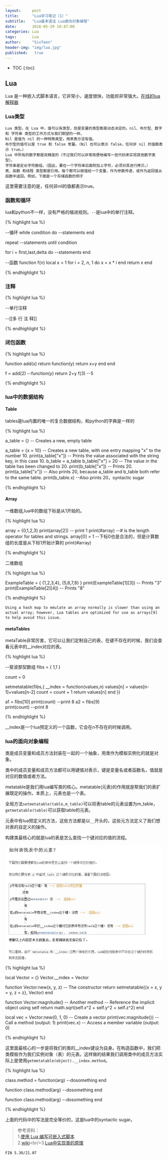 ```yaml
---
layout:     post
title:      "Lua学习笔记（1）"
subtitle:   "Lua基本语法 Lua面向对象编程"
date:       2016-05-29 19:47:00
categories: Lua
tags:       Lua
author:     "SixTeen"
header-img: "img/lua.jpg"
published:   true
---
```


* TOC
{:toc}

## Lua

Lua 是一种嵌入式脚本语言，它非常小，速度很快，功能却非常强大。[在线的lua解释器](http://www.lua.org/cgi-bin/demo)

### Lua类型

    Lua 类型。在 Lua 中，值可以有类型，但是变量的类型都是动态决定的。nil、布尔型、数字 和 字符串 类型的工作方式与我们期望的一样。
    Nil 是值为 nil 的一种特殊类型，用来表示没有值。
    布尔型的值可以是 true 和 false 常量。（Nil 也可以表示 false，任何非 nil 的值都表示 true。）
    Lua 中所有的数字都是双精度的（不过我们可以非常简便地编写一些代码来实现其他数字类型）。
    字符串是定长字符数组。（因此，要在一个字符串后面附加上字符，必须对其进行拷贝。）
    表、函数 和线程 类型都是引用。每个都可以赋值给一个变量，作为参数传递，或作为返回值从函数中返回。例如，下面是一个存储函数的例子

这里需要注意的是，任何非nil的值都表示true。

### 函数和循环

lua和python不一样，没有严格的缩进规则。```--```是lua中的单行注释。

{% highlight lua %}

--循环
while condition do
--statements
end

repeat
--statements
until condition

for i = first,last,delta do
--statements
end

--函数
function f(n)
    local x = 1
    for i = 2, n, 1 do
        x = x * i
    end
    return x
end

{% endhighlight %}

### 注释

{% highlight lua %}

--单行注释

--[[多
    行
    注
    释]]

{% endhighlight %}

### 闭包函数

{% highlight lua %}

function add(x)
    return function(y)
        return x+y
    end
end

f = add(2)
--function(y) return 2+y
f(3)
--5

{% endhighlight %}

### lua中的数据结构

#### Table

tables是lua内置的唯一的复合数据结构，和python的字典是一样的

{% highlight lua %}

a_table = {} -- Creates a new, empty table

a_table = {x = 10}  -- Creates a new table, with one entry mapping "x" to the number 10.
print(a_table["x"]) -- Prints the value associated with the string key, in this case 10.
b_table = a_table
b_table["x"] = 20   -- The value in the table has been changed to 20.
print(b_table["x"]) -- Prints 20.
print(a_table["x"]) -- Also prints 20, because a_table and b_table both refer to the same table.
print(b_table.x) --Also prints 20，syntactic sugar

{% endhighlight %}

#### Array

一维数组,lua中的数组下标是从1开始的。

{% highlight lua %}

array = {0,1,2,3}
print(array[2]) -- print 1
print(#array) --# is the length operator for tables and strings.
array[0] = 1 --下标0也是合法的，但是计算数组的长度是从下标1开始计算的
print(#array)

{% endhighlight %}

二维数组

{% highlight lua %}

ExampleTable =
{
     {1,2,3,4},
     {5,6,7,8}
}
print(ExampleTable[1][3]) -- Prints "3"
print(ExampleTable[2][4]) -- Prints "8"

{% endhighlight %}

    Using a hash map to emulate an array normally is slower than using an actual array; however, Lua tables are optimized for use as arrays[9] to help avoid this issue.

#### metaTables

metaTable非常厉害，它可以让我们定制自己的表，在键不存在的时候，我们会查看元表中的__index对应的表。

{% highlight lua %}

--斐波那契数组
fibs = { 1,1 }

count = 0

setmetatable(fibs,{
    __index = function(values,n)
        values[n] = values[n-1]+values[n-2]
        count = count + 1
        return values[n]
    end
})

a1 = fibs[10] 
print(count)  --print 8
a2 = fibs[9]  
print(count)  --print 8

{% endhighlight %}

__index是一个lua预定义的一个函数，它会在n不存在的时候调用。

### lua的面向对象编程

类是成员变量和成员方法封装在一起的一个抽象，用类作为模板实例化的就是对象。

类中的成员变量和成员方法都可以用键值对表示，键是变量名或者函数名，值就是对应的数值或者方法。

metatable是我们用lua编写类的核心。metatable(元表)的作用就是帮我们的表扩展既定的操作。本质上，元表也是一个表。

全局方法```setmetatable(table,m_table)```可以将表table的元表设置为m_table，```getmetatable(table)```可以获取table的元表。

元表中有lua预定义的方法，这些方法都是以```__```开头的，这些元方法定义了我们想对表的自定义的操作。

构建类最核心的就是lua的表是怎么查找一个键对应的值的流程。

![metatable](/img/lua/metatable.jpg)

{% highlight lua %}

local Vector = {}
Vector.__index = Vector

function Vector:new(x, y, z)    -- The constructor
  return setmetatable({x = x, y = y, z = z}, Vector)
end

function Vector:magnitude()     -- Another method
  -- Reference the implicit object using self
  return math.sqrt(self.x^2 + self.y^2 + self.z^2)
end

local vec = Vector:new(0, 1, 0) -- Create a vector
print(vec:magnitude())          -- Call a method (output: 1)
print(vec.x)                    -- Access a member variable (output: 0)

{% endhighlight %}

这里面最核心的一步是将我们的类的__index键设为自身。在构造函数中，我们把类模板作为我们实例对象（表）的元表。这样做的结果我们调用类中的成员方法实际上是使用```getmetatable(object).__index.method```。

{% highlight lua %}

class.method = function(arg)
    --dosomething
end

function class.method(arg)
    --dosomething
end

function class:method(arg)
    --dosomething
end

{% endhighlight %}

上面的代码中的写法是完全等价的，这是lua中的syntactic sugar。

>参考资料：<br/>1.[使用 Lua 编写可嵌入式脚本](http://www.ibm.com/developerworks/cn/linux/l-lua.html)<br/>2.[wiki](https://en.wikipedia.org/wiki/Lua_(programming_language))<br/>3.[Lua中实现类的原理](http://www.360doc.com/content/14/0909/11/15077656_408111686.shtml)

    FIN 5.30/21.07